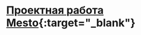 # [Проектная работа Mesto](https://alexandrcherkasov1.github.io/mesto-project-ff/){:target="_blank"}
